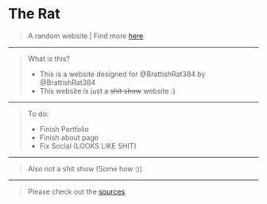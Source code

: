 #    The Rat

> A random website | Find more <a href="https://brattishrat384.xyz/" target="_blank">here</a>
---
> What is this?
> - This is a website designed for @BrattishRat384 by @BrattishRat384
> - This website is just a ~~shit show~~ website :) 
---
> To do:
> - Finish Portfolio
> - Finish about page
> - Fix Social (LOOKS LIKE SHIT)
---
> Also not a shit show (Some how :))
---
> Please check out the <a href="https://brattishrat384.xyz/misc/sources.txt" target="_blank">sources</a>
